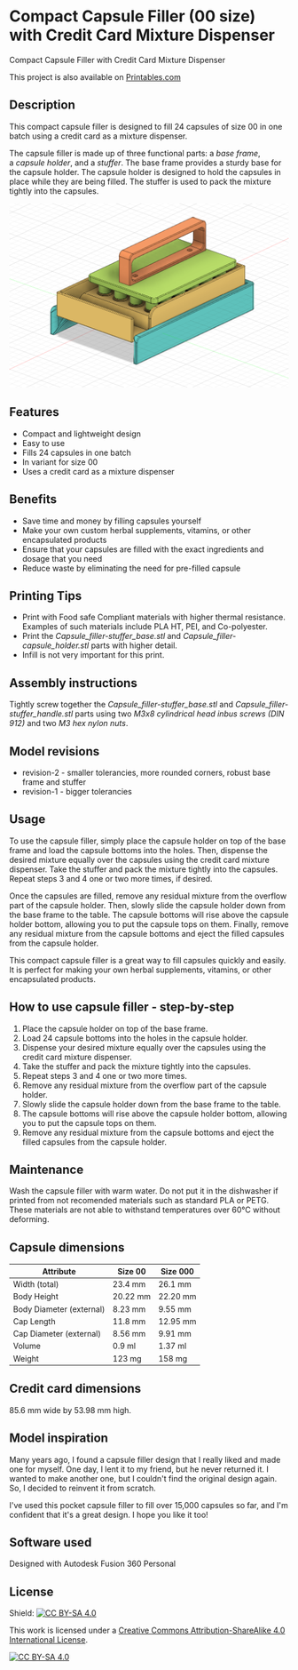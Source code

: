# Compact Capsule Filler (00 size) with Credit Card Mixture Dispenser

Compact Capsule Filler with Credit Card Mixture Dispenser

This project is also available on [Printables.com](https://www.printables.com/model/630873-compact-capsule-filler-00-size-with-credit-card-mi)

## Description

This compact capsule filler is designed to fill 24 capsules of size 00 in one batch using a credit card as a mixture dispenser. 

The capsule filler is made up of three functional parts: a *base frame*, a *capsule holder*, and a *stuffer*. The base frame provides a sturdy base for the capsule holder. The capsule holder is designed to hold the capsules in place while they are being filled. The stuffer is used to pack the mixture tightly into the capsules.

![](https://github.com/ceskytunak/3dprint/blob/main/capsule-filler/assets/capsule-filler-version1.png)

## Features

-   Compact and lightweight design
-   Easy to use
-   Fills 24 capsules in one batch
-   In variant for size 00
-   Uses a credit card as a mixture dispenser

## Benefits

-   Save time and money by filling capsules yourself
-   Make your own custom herbal supplements, vitamins, or other encapsulated products
-   Ensure that your capsules are filled with the exact ingredients and dosage that you need
-   Reduce waste by eliminating the need for pre-filled capsule

## Printing Tips

-   Print with Food safe Compliant materials with higher thermal resistance. Examples of such materials include PLA HT, PEI, and Co-polyester.
-   Print the *Capsule_filler-stuffer_base.stl* and *Capsule_filler-capsule_holder.stl* parts with higher detail.
-   Infill is not very important for this print.

## Assembly instructions

Tightly screw together the *Capsule_filler-stuffer_base.stl* and *Capsule_filler-stuffer_handle.stl* parts using two *M3x8 cylindrical head inbus screws (DIN 912)* and two *M3 hex nylon nuts*.

## Model revisions

- revision-2 - smaller tolerancies, more rounded corners, robust base frame and stuffer
- revision-1 - bigger tolerancies

## Usage

To use the capsule filler, simply place the capsule holder on top of the base frame and load the capsule bottoms into the holes. Then, dispense the desired mixture equally over the capsules using the credit card mixture dispenser. Take the stuffer and pack the mixture tightly into the capsules. Repeat steps 3 and 4 one or two more times, if desired.

Once the capsules are filled, remove any residual mixture from the overflow part of the capsule holder. Then, slowly slide the capsule holder down from the base frame to the table. The capsule bottoms will rise above the capsule holder bottom, allowing you to put the capsule tops on them. Finally, remove any residual mixture from the capsule bottoms and eject the filled capsules from the capsule holder.

This compact capsule filler is a great way to fill capsules quickly and easily. It is perfect for making your own herbal supplements, vitamins, or other encapsulated products.

## How to use capsule filler - step-by-step

1.  Place the capsule holder on top of the base frame.
2.  Load 24 capsule bottoms into the holes in the capsule holder.
3.  Dispense your desired mixture equally over the capsules using the credit card mixture dispenser.
4.  Take the stuffer and pack the mixture tightly into the capsules.
5.  Repeat steps 3 and 4 one or two more times.
6.  Remove any residual mixture from the overflow part of the capsule holder.
7.  Slowly slide the capsule holder down from the base frame to the table.
8.  The capsule bottoms will rise above the capsule holder bottom, allowing you to put the capsule tops on them.
9.  Remove any residual mixture from the capsule bottoms and eject the filled capsules from the capsule holder.

## Maintenance

Wash the capsule filler with warm water. Do not put it in the dishwasher if printed from not recomended materials such as standard PLA or PETG. These materials are not able to withstand temperatures over 60°C without deforming.

## Capsule dimensions

| Attribute | Size 00 | Size 000 |
|---|---|---|
| Width (total) | 23.4 mm | 26.1 mm |
| Body Height | 20.22 mm | 22.20 mm |
| Body Diameter (external) | 8.23 mm | 9.55 mm |
| Cap Length | 11.8 mm | 12.95 mm |
| Cap Diameter (external) | 8.56 mm | 9.91 mm |
| Volume | 0.9 ml | 1.37 ml |
| Weight | 123 mg | 158 mg |

## Credit card dimensions

85.6 mm wide by 53.98 mm high.

## Model inspiration

Many years ago, I found a capsule filler design that I really liked and made one for myself. One day, I lent it to my friend, but he never returned it. I wanted to make another one, but I couldn't find the original design again. So, I decided to reinvent it from scratch.

I've used this pocket capsule filler to fill over 15,000 capsules so far, and I'm confident that it's a great design. I hope you like it too!

## Software used

Designed with Autodesk Fusion 360 Personal

## License

Shield: [![CC BY-SA 4.0][cc-by-sa-shield]][cc-by-sa]

This work is licensed under a
[Creative Commons Attribution-ShareAlike 4.0 International License][cc-by-sa].

[![CC BY-SA 4.0][cc-by-sa-image]][cc-by-sa]

[cc-by-sa]: http://creativecommons.org/licenses/by-sa/4.0/
[cc-by-sa-image]: https://licensebuttons.net/l/by-sa/4.0/88x31.png
[cc-by-sa-shield]: https://img.shields.io/badge/License-CC%20BY--SA%204.0-lightgrey.svg